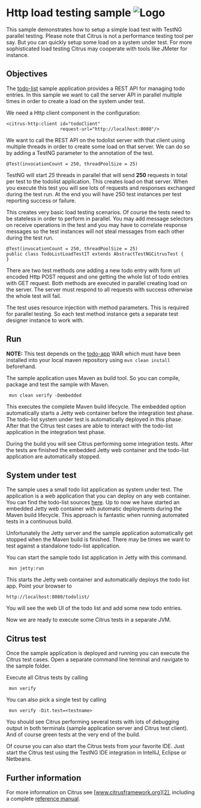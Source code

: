 Http load testing sample ![Logo][1]
==============

This sample demonstrates how to setup a simple load test with TestNG parallel testing. Please note that Citrus is not a performance testing tool per say.
But you can quickly setup some load on a system under test. For more sophisticated load testing Citrus may cooperate with tools like JMeter for instance.

Objectives
---------

The [todo-list](../todo-app/README.md) sample application provides a REST API for managing todo entries.
In this sample we want to call the server API in parallel multiple times in order to create a load on the 
system under test.

We need a Http client component in the configuration:

    <citrus-http:client id="todoClient"
                        request-url="http://localhost:8080"/>
        
We want to call the REST API on the todolist server with that client using multiple threads in order to create 
some load on that server. We can do so by adding a TestNG parameter to the annotation of the test.
        
    @Test(invocationCount = 250, threadPoolSize = 25)
        
TestNG will start *25* threads in parallel that will send **250** requests in total per test to the todolist application. This creates load on that server. When you execute
this test you will see lots of requests and responses exchanged during the test run. At the end you will have 250 test instances per test reporting success or failure.

This creates very basic load testing scenarios. Of course the tests need to be stateless in order to perform in parallel. You may add message selectors on receive
operations in the test and you may have to correlate response messages so the test instances will not steal messages from each other during the test run.

    @Test(invocationCount = 250, threadPoolSize = 25)
    public class TodoListLoadTestIT extends AbstractTestNGCitrusTest {
    }
    
There are two test methods one adding a new todo entry with form url encoded Http POST request and one getting the whole list of todo entries with GET request.
Both methods are executed in parallel creating load on the server. The server must respond to all requests with success otherwise the whole test will fail.   

The test uses resource injection with method parameters. This is required for parallel testing. So each test method instance gets a separate test designer instance
to work with.
        
Run
---------

**NOTE:** This test depends on the [todo-app](../todo-app/) WAR which must have been installed into your local maven repository using `mvn clean install` beforehand.

The sample application uses Maven as build tool. So you can compile, package and test the
sample with Maven.
 
     mvn clean verify -Dembedded
    
This executes the complete Maven build lifecycle. The embedded option automatically starts a Jetty web
container before the integration test phase. The todo-list system under test is automatically deployed in this phase.
After that the Citrus test cases are able to interact with the todo-list application in the integration test phase.

During the build you will see Citrus performing some integration tests.
After the tests are finished the embedded Jetty web container and the todo-list application are automatically stopped.

System under test
---------

The sample uses a small todo list application as system under test. The application is a web application
that you can deploy on any web container. You can find the todo-list sources [here](../todo-app). Up to now we have started an 
embedded Jetty web container with automatic deployments during the Maven build lifecycle. This approach is fantastic 
when running automated tests in a continuous build.
  
Unfortunately the Jetty server and the sample application automatically get stopped when the Maven build is finished. 
There may be times we want to test against a standalone todo-list application.  

You can start the sample todo list application in Jetty with this command.

     mvn jetty:run

This starts the Jetty web container and automatically deploys the todo list app. Point your browser to
 
    http://localhost:8080/todolist/

You will see the web UI of the todo list and add some new todo entries.

Now we are ready to execute some Citrus tests in a separate JVM.

Citrus test
---------

Once the sample application is deployed and running you can execute the Citrus test cases.
Open a separate command line terminal and navigate to the sample folder.

Execute all Citrus tests by calling

     mvn verify

You can also pick a single test by calling

     mvn verify -Dit.test=<testname>

You should see Citrus performing several tests with lots of debugging output in both terminals (sample application server
and Citrus test client). And of course green tests at the very end of the build.

Of course you can also start the Citrus tests from your favorite IDE.
Just start the Citrus test using the TestNG IDE integration in IntelliJ, Eclipse or Netbeans.

Further information
---------

For more information on Citrus see [www.citrusframework.org][2], including
a complete [reference manual][3].

 [1]: https://www.citrusframework.org/img/brand-logo.png "Citrus"
 [2]: https://www.citrusframework.org
 [3]: https://www.citrusframework.org/reference/html/
 [4]: https://www.citrusframework.org/reference/html#http
